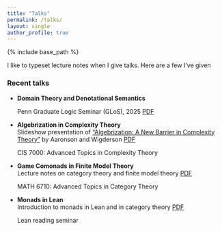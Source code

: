 ```yaml
---
title: "Talks"
permalink: /talks/
layout: single
author_profile: true
---
```


{% include base_path %}

I like to typeset lecture notes when I give talks. Here are a few I've given

### Recent talks

- **Domain Theory and Denotational Semantics**  

  Penn Graduate Logic Seminar (GLoS), 2025
  [PDF](/files/domain-theory.pdf)

- **Algebrization in Complexity Theory**  
  Slideshow presentation of [“Algebrization: A New Barrier in Complexity Theory”](https://www.scottaaronson.com/papers/alg.pdf) by Aaronson and Wigderson [PDF](/files/algebrization.pdf)

  CIS 7000: Advanced Topics in Complexity Theory


- **Game Comonads in Finite Model Theory**  
  Lecture notes on category theory and finite model theory [PDF](/files/game-comonads.pdf)

  MATH 6710: Advanced Topics in Category Theory

- **Monads in Lean**  
  Introduction to monads in Lean and in category theory [PDF](/files/monads.pdf)

  Lean reading seminar